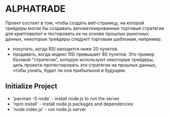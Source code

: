 # ALPHATRADE

Проект состоит в том, чтобы создать веб-страницу, на которой трейдеры могли бы создавать автоматизированные торговые стратегии для криптовалют и тестировать их на основе прошлых рыночных данных, некоторые трейдеры следуют торговым шаблонам, например:
- покупать, когда RSI находится ниже 20 пунктов.
- продавать, когда индекс RSI превышает 80 пунктов.
Это пример базовой "стратегии", которую используют некоторые трейдеры, цель проекта-протестировать эти стратегии на прошлых данных, чтобы узнать, будет ли она прибыльной в будущем.

## Initialize Project

- 'pacman -S node' - install node.js to run the server
- 'npm install' - install node.js packages and dependencies
- 'node index.js' - run node.js server
